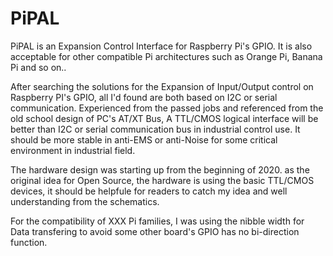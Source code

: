 # PiPAL
PiPAL is an Expansion Control Interface for Raspberry Pi's GPIO. It is also acceptable for other compatible Pi architectures such as Orange Pi, Banana Pi and so on..

After searching the solutions for the Expansion of Input/Output control on Raspberry PI's GPIO, all I'd found are both based on I2C or serial communication. Experienced from the passed jobs and referenced from the old school design of PC's AT/XT Bus, A TTL/CMOS logical interface will be better than I2C or serial communication bus in industrial control use. It should be more stable in anti-EMS or anti-Noise for some critical environment in industrial field.

The hardware design was starting up from the beginning of 2020. as the original idea for Open Source, the hardware is using the basic TTL/CMOS devices, it should be helpfule for readers to catch my idea and well understanding from the schematics.

For the compatibility of XXX Pi families, I was using the nibble width for Data transfering to avoid some other board's GPIO has no bi-direction function. 
